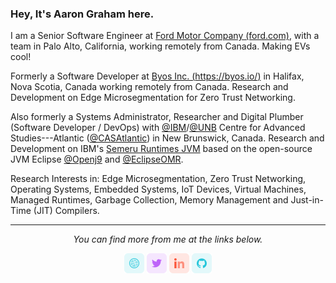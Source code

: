 <!-- **aarongraham9/aarongraham9** is a ✨ _special_ ✨ repository because its `README.md` (this file) will appear on my public profile. -->

### Hey, It's Aaron Graham here.

I am a Senior Software Engineer at [Ford Motor Company (ford.com)](https://byos.io/), with a team in Palo Alto, California, working remotely from Canada. Making EVs cool!

Formerly a Software Developer at [Byos Inc. (https://byos.io/)](https://byos.io/) in Halifax, Nova Scotia, Canada working remotely from Canada. Research and Development on Edge Microsegmentation for Zero Trust Networking.

Also formerly a Systems Administrator, Researcher and Digital Plumber (Software Developer / DevOps) with [@IBM](https://github.com/IBM)/[@UNB](https://www.unb.ca/) Centre for Advanced Studies---Atlantic ([@CASAtlantic](https://github.com/CAS-Atlantic)) in New Brunswick, Canada. Research and Development on IBM's [Semeru Runtimes JVM](https://developer.ibm.com/languages/java/semeru-runtimes/) based on the open-source JVM Eclipse [@Openj9](https://github.com/eclipse-openj9/openj9/) and [@EclipseOMR](https://github.com/eclipse/omr/).

Research Interests in: Edge Microsegmentation, Zero Trust Networking, Operating Systems, Embedded Systems, IoT Devices, Virtual Machines, Managed Runtimes, Garbage Collection, Memory Management and Just-in-Time (JIT) Compilers.

<!-- ![My github stats](https://github-readme-stats.vercel.app/api?username=aarongraham9&show_icons=true) -->

<hr>
<p align="center">
  <i>You can find more from me at the links below.</i>
  <p align="center">
    <a href="https://aarongraham9.github.io/" alt="Twitter"><img src="https://github.com/aarongraham9/aarongraham9/blob/master/website.png"></a>
    <!-- <a href="https://www.aarongraham.ca/" alt="Twitter"><img src="https://github.com/aarongraham9/aarongraham9/blob/master/website.png"></a> -->
    <a href="https://twitter.com/_aarongraham/" alt="Twitter"><img src="https://github.com/aarongraham9/aarongraham9/blob/master/twitter.png"></a>
    <a href="https://www.linkedin.com/in/aaron-graham-110a1576/" alt="Linkedin"><img src="https://github.com/aarongraham9/aarongraham9/blob/master/linkedin.png"></a>
    <!-- <a href="https://www.instagram.com/aarongraham9/" alt="Instagram"><img src="https://github.com/aarongraham9/aarongraham9/blob/master/instagram.png"></a> -->
    <!-- <a href="https://www.facebook.com/aarongraham9/" alt="Facebook"><img src="https://github.com/aarongraham9/aarongraham9/blob/master/facebook.png"></a> -->
    <a href="https://github.com/aarongraham9/" alt="GitHub"><img src="https://github.com/aarongraham9/aarongraham9/blob/master/github.png"></a>
  </p>
</p>
